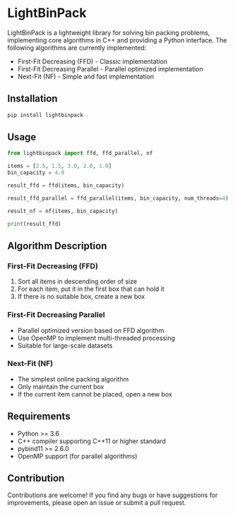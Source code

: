 # LightBinPack

LightBinPack is a lightweight library for solving bin packing problems, implementing core algorithms in C++ and providing a Python interface. The following algorithms are currently implemented:

- First-Fit Decreasing (FFD) - Classic implementation
- First-Fit Decreasing Parallel - Parallel optimized implementation
- Next-Fit (NF) - Simple and fast implementation

## Installation

```bash
pip install lightbinpack
```

## Usage

```python
from lightbinpack import ffd, ffd_parallel, nf

items = [2.5, 1.5, 3.0, 2.0, 1.0]
bin_capacity = 4.0

result_ffd = ffd(items, bin_capacity)

result_ffd_parallel = ffd_parallel(items, bin_capacity, num_threads=4)

result_nf = nf(items, bin_capacity)

print(result_ffd)
```

## Algorithm Description

### First-Fit Decreasing (FFD)
1. Sort all items in descending order of size
2. For each item, put it in the first box that can hold it
3. If there is no suitable box, create a new box

### First-Fit Decreasing Parallel
- Parallel optimized version based on FFD algorithm
- Use OpenMP to implement multi-threaded processing
- Suitable for large-scale datasets

### Next-Fit (NF)
- The simplest online packing algorithm
- Only maintain the current box
- If the current item cannot be placed, open a new box

## Requirements

- Python >= 3.6
- C++ compiler supporting C++11 or higher standard
- pybind11 >= 2.6.0
- OpenMP support (for parallel algorithms)

## Contribution

Contributions are welcome! If you find any bugs or have suggestions for improvements, please open an issue or submit a pull request.
